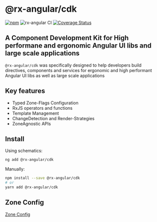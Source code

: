 # @rx-angular/cdk

[![npm](https://img.shields.io/npm/v/%40rx-angular%2Fcdk.svg)](https://www.npmjs.com/package/%40rx-angular%2Fcdk)
![rx-angular CI](https://github.com/rx-angular/rx-angular/workflows/rx-angular%20CI/badge.svg?branch=master)
[![Coverage Status](https://raw.githubusercontent.com/rx-angular/rx-angular/github-pages/docs/test-coverage/cdk/jest-coverage-badge.svg)](https://rx-angular.github.io/rx-angular/test-coverage/cdk/lcov-report/index.html)

## A Component Development Kit for High performane and ergonomic Angular UI libs and large scale applications

`@rx-angular/cdk` was specifically designed to help developers build directives, components and services for ergonomic and high performant Angular UI libs as well as large scale
applications

## Key features

- Typed Zone-Flags Configuration
- RxJS operators and functions
- Template Management
- ChangeDetection and Render-Strategies
- ZoneAgnostic APIs

## Install

Using schematics:

```bash
ng add @rx-angular/cdk
```

Manually:

```bash
npm install --save @rx-angular/cdk
# or
yarn add @rx-angular/cdk
```

## Zone Config

[Zone Config](https://github.com/rx-angular/rx-angular/tree/master/libs/cdk/docs/zone-config/overview.md)
